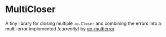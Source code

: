 
# MultiCloser

A tiny library for closing multiple `io.Closer` and combining the errors into a multi-error
implemented _(currently)_ by [go-multierror](https://github.com/hashicorp/go-multierror).
